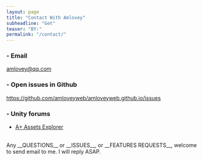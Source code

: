 ```yaml
---
layout: page
title: "Contact With Amlovey"
subheadline: "Get"
teaser: "BY:"
permalink: "/contact/"
---
```


### - Email

[amlovey@qq.com](mailto:amlovey@qq.com)

### - Open issues in Github

<https://github.com/amloveyweb/amloveyweb.github.io/issues>

### - Unity forums

* [A+ Assets Explorer](https://community.unity.com/t/403471)

<br>
Any __QUESTIONS__ or __ISSUES__, or __FEATURES REQUESTS__, welcome to send email to me. I will reply ASAP.

